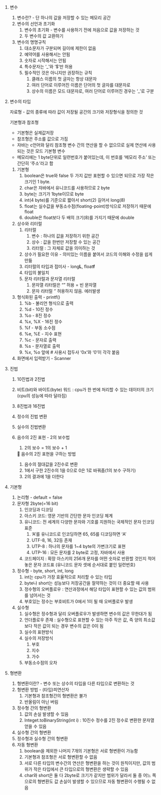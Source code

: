 1. 변수
    1. 변수란? - 단 하나의 값을 저장할 수 있는 메모리 공간
    2. 변수의 선언과 초기화
        1. 변수의 초기화 - 변수를 사용하기 전에 처음으로 값을 저장하는 것
        2. 두 변수의 값 교환하기
    3. 변수의 명명규칙
        1. 대소문자가 구분되며 길이에 제한이 없음
        2. 예약어를 사용해서는 안됨
        3. 숫자로 시작해서는 안됨
        4. 특수문자는 ‘_’와 ‘$’만 허용
        5. 필수적인 것은 아니지만 권장하는 규칙
            1. 클래스 이름의 첫 글자는 항상 대문자
            2. 여러 단어로 이루어진 이름은 단어의 첫 글자를 대문자로
            3. 상수의 이름은 모드 대문자로, 여러 단어로 이루어진 경우는 ‘_’로 구분
2. 변수의 타입

   자료형 - 값의 종류에 따라 값이 저장될 공간의 크기와 저장형식을 정의한 것

   기본형과 참조형

    - 기본형은 실제값저장
    - 참조형은 주소를 값으로 가짐
    - 자바는 c언어와 달리 참조형 변수 간의 연산을 할 수 없으므로 실제 연산에 사용되는 것은 모드 기본형 변수
    - 메모리에는 1 byte단위로 일련번호가 붙어있는데, 이 번호를 ‘메모리 주소’ 또는 간단히 ‘주소’라고 함

    1. 기본형
        1. boolean은 true와 false 두 가지 값만 표현할 수 있으면 되므로 가장 작은 크기인 1 byte.
        2. char은 자바에서 유니코드를 사용하므로 2 byte
        3. byte는 크기가 1byte이므로 byte
        4. int(4 byte)를 기준으로 짧아서 short(2) 길어서 long(8)
        5. float는 실수값을 부동소수점(floating-point)방식으로 저장하기 때문에 float
        6. double은 float보다 두 배의 크기(8)를 가지기 때문에 double
    2. 상수와 리터럴
        1. 리터럴
            1. 변수 : 하나의 값을 저장하기 위한 공간
            2. 상수 : 값을 한번만 저장할 수 있는 공간
            3. 리터럴 : 그 자체로 값을 의미하는 것
        2. 상수가 필요한 이유 - 의미있는 이름을 붙여서 코드의 이해와 수정을 쉽게 만듦
        3. 리터럴의 타입과 접미사 - long**L**, float**f**
        4. 타입의 불일치
        5. 문자 리터럴과 문자열 리터럴
            1. 문자열 리터럴은 “” 허용 = 빈 문자열
            2. 문자 리터럴 ‘’ 허용하지 않음. 에러발생
    3. 형식화된 출력 - printf()
        1. %b - 불리언 형식으로 출력
        2. %d - 10진 정수
        3. %o - 8진 정수
        4. %x, %X - 16진 정수
        5. %f - 부동 소수점
        6. %e, %E - 지수 표현
        7. %c - 문자로 출력
        8. %s - 문자열로 출력
        9. %x, %o 앞에 # 사용시 접두사 ‘0x’와 ‘0’이 각각 붙음
    4. 화면에서 입력받기 - Scanner
3. 진법
    1. 10진법과 2진법
    2. 비트(bit)와 바이트(byte)
       워드 : cpu가 한 번에 처리할 수 있는 데이터의 크기 (cpu의 성능에 따라 달라짐)

    3. 8진법과 16진법
    4. 정수의 진법 변환
    5. 실수의 진법변환
    6. 음수의 2진 표현 - 2의 보수법
        1. 2의 보수 = 1의 보수 + 1

        <aside>
        📌 음수의 2진 표현을 구하는 방법

        1. 음수의 절대값을 2진수로 변환
        2. 1에서 구한 2진수의 1을 0으로 0은 1로 바꿔줌(1의 보수 구하기)
        3. 2의 결과에 1을 더한다
        </aside>

4. 기본형
    1. 논리형 - default = false
    2. 문자형 2byte(=16 bit)
        1. 인코딩과 디코딩
        2. 아스키 코드: 영문 기반의 간단한 문자 인코딩 체계
        3. 유니코드: 전 세계의 다양한 문자와 기호를 지원하는 국제적인 문자 인코딩 표준
            1. ‘A’를 유니코드로 인코딩하면 65, 65를 디코딩하면 ‘A’
            2. UTF-8, 16, 32등 존재
            3. UTP-8 : 하나의 문자를 1~4 byte의 가변크기로 표현
            4. UTP-16 : 모든 문자를 2 byte로 고정, 자바에서 사용
        4. 코드페이지 : 확장 아스키의 256개 문자를 어떤 숫자로 반환할 것인지 적어놓은 문자 코드표 (유니코드 문자 셋에 순서대로 붙인 일련번호)
    3. 정수형 - byte, short, int, long
        1. int는 cpu가 가장 효율적으로 처리할 수 있는 타입
        2. byte나 short는 성능보다 저장공간을 절약하는 것이 더 중요할 때 사용
        3. 정수형의 오버플로우 : 연산과정에서 해당 타입이 표현할 수 있는 값의 범위를 넘어서는 것
        4. 부호있는 정수는 부호비트가 0에서 1이 될 때 오버플로우 발생
    4. 실수형
        1. 실수형은 정수형과 달리 오버플로우가 발생하면 변수의 값은 무한대가 됨
        2. 언더플로우 존재 : 실수형으로 표현할 수 있는 아주 작은 값, 즉 양의 최소값보다 작은 값이 되는 경우 변수의 값은 0이 됨
        3. 실수의 표현방식
        4. 실수의 저장방식
            1. 부호
            2. 지수
            3. 가수
        5. 부동소수점의 오차

5. 형변환
    1. 형변환이란? - 변수 또는 상수의 타입을 다른 타입으로 변환하는 것
    2. 형변환 방법 - (타입)피연산자
        1. 기본형과 참조형간의 형변환은 불가
        2. 반올림이 아닌 버림
    3. 정수형 간의 형변환
        1. 값의 손실 발생할 수 있음
        2. Integet.toBinaryString(int i) : 10진수 정수를 2진 정수로 변환한 문자열 얻을 수 있음
    4. 실수형 간의 형변환
    5. 정수형과 실수형 간의 형변환
    6. 자동 형변환
        1. boolean을 제외한 나머지 7개의 기본형은 서로 형변환이 가능함
        2. 기본형과 참조형은 서로 형변환할 수 없음
        3. 서로 다른 타입의 변수간의 연산은 형변환을 하는 것이 원칙이지만, 값의 범위가 작은 타입에서 큰 타입으로의 형변환은 생략할 수 있음
        4. char와 short은 둘 다 2byte로 크기가 같지만 범위가 달라서 둘 중 어느 쪽으로의 형변환도 값 손실이 발생할 수 있으므로 자동 형변환이 수행될 수 없음